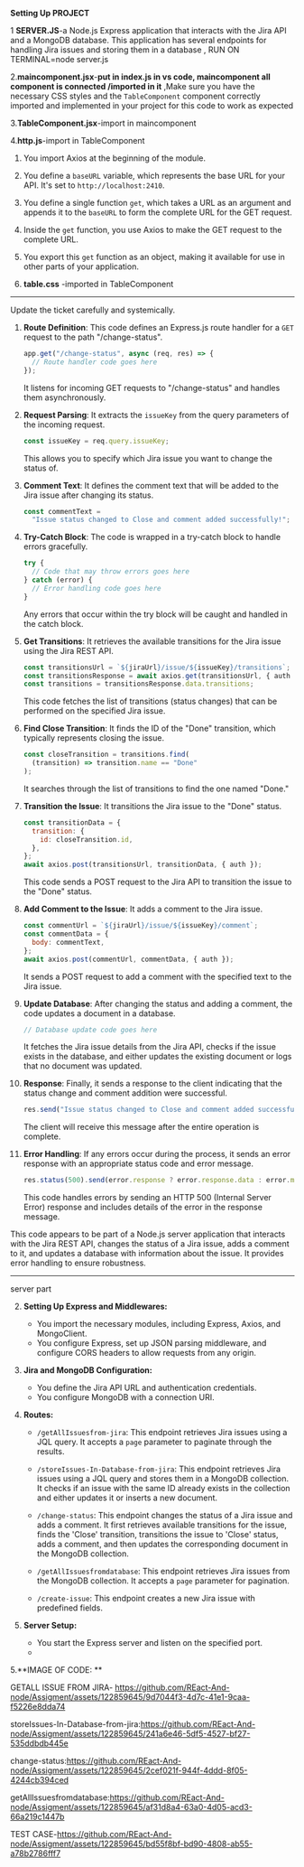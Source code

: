  **Setting Up PROJECT**
 
  1 **SERVER.JS**-a Node.js Express application that interacts with the Jira API and a MongoDB database. This application has several endpoints for 
     handling Jira issues and storing them in a database  , RUN ON TERMINAL=node server.js 
     
  2.**maincomponent.jsx**-**put in index.js in vs code, maincomponent all component is connected /imported in it** ,Make sure you have the necessary CSS styles and the `TableComponent` component correctly imported  and implemented in your project for this code to work as expected
  
3.**TableComponent.jsx**-import in maincomponent

4.**http.js**-import in TableComponent
1. You import Axios at the beginning of the module.
2. You define a `baseURL` variable, which represents the base URL for your API. It's set to `http://localhost:2410`.
3. You define a single function `get`, which takes a URL as an argument and appends it to the `baseURL` to form the complete URL for the GET request.
4. Inside the `get` function, you use Axios to make the GET request to the complete URL.
5. You export this `get` function as an object, making it available for use in other parts of your application.
   
5. **table.css** -imported in TableComponent
------------------------------------------------------------------------------------------------------------------------------------------------------

Update the ticket carefully and systemically.


1. **Route Definition**: This code defines an Express.js route handler for a `GET` request to the path "/change-status".

   ```javascript
   app.get("/change-status", async (req, res) => {
     // Route handler code goes here
   });
   ```

   It listens for incoming GET requests to "/change-status" and handles them asynchronously.

2. **Request Parsing**: It extracts the `issueKey` from the query parameters of the incoming request.

   ```javascript
   const issueKey = req.query.issueKey;
   ```

   This allows you to specify which Jira issue you want to change the status of.

3. **Comment Text**: It defines the comment text that will be added to the Jira issue after changing its status.

   ```javascript
   const commentText =
     "Issue status changed to Close and comment added successfully!";
   ```

4. **Try-Catch Block**: The code is wrapped in a try-catch block to handle errors gracefully.

   ```javascript
   try {
     // Code that may throw errors goes here
   } catch (error) {
     // Error handling code goes here
   }
   ```

   Any errors that occur within the try block will be caught and handled in the catch block.

5. **Get Transitions**: It retrieves the available transitions for the Jira issue using the Jira REST API.

   ```javascript
   const transitionsUrl = `${jiraUrl}/issue/${issueKey}/transitions`;
   const transitionsResponse = await axios.get(transitionsUrl, { auth });
   const transitions = transitionsResponse.data.transitions;
   ```

   This code fetches the list of transitions (status changes) that can be performed on the specified Jira issue.

6. **Find Close Transition**: It finds the ID of the "Done" transition, which typically represents closing the issue.

   ```javascript
   const closeTransition = transitions.find(
     (transition) => transition.name == "Done"
   );
   ```

   It searches through the list of transitions to find the one named "Done."

7. **Transition the Issue**: It transitions the Jira issue to the "Done" status.

   ```javascript
   const transitionData = {
     transition: {
       id: closeTransition.id,
     },
   };
   await axios.post(transitionsUrl, transitionData, { auth });
   ```

   This code sends a POST request to the Jira API to transition the issue to the "Done" status.

8. **Add Comment to the Issue**: It adds a comment to the Jira issue.

   ```javascript
   const commentUrl = `${jiraUrl}/issue/${issueKey}/comment`;
   const commentData = {
     body: commentText,
   };
   await axios.post(commentUrl, commentData, { auth });
   ```

   It sends a POST request to add a comment with the specified text to the Jira issue.

9. **Update Database**: After changing the status and adding a comment, the code updates a document in a database.

   ```javascript
   // Database update code goes here
   ```

   It fetches the Jira issue details from the Jira API, checks if the issue exists in the database, and either updates the existing document or logs that no document was updated.

10. **Response**: Finally, it sends a response to the client indicating that the status change and comment addition were successful.

    ```javascript
    res.send("Issue status changed to Close and comment added successfully!,update new document in database after change-status");
    ```

    The client will receive this message after the entire operation is complete.

11. **Error Handling**: If any errors occur during the process, it sends an error response with an appropriate status code and error message.

    ```javascript
    res.status(500).send(error.response ? error.response.data : error.message);
    ```

    This code handles errors by sending an HTTP 500 (Internal Server Error) response and includes details of the error in the response message.

This code appears to be part of a Node.js server application that interacts with the Jira REST API, changes the status of a Jira issue, adds a comment to it, and updates a database with information about the issue. It provides error handling to ensure robustness.


   -----------------------------------------------------------------------------------------------------------------------------------------------------
server part
   
2. **Setting Up Express and Middlewares:**
   - You import the necessary modules, including Express, Axios, and MongoClient.
   - You configure Express, set up JSON parsing middleware, and configure CORS headers to allow requests from any origin.

3. **Jira and MongoDB Configuration:**
   - You define the Jira API URL and authentication credentials.
   - You configure MongoDB with a connection URI.

4. **Routes:**
   - `/getAllIssuesfrom-jira`: This endpoint retrieves Jira issues using a JQL query. It accepts a `page` parameter to paginate through the results.

   - `/storeIssues-In-Database-from-jira`: This endpoint retrieves Jira issues using a JQL query and stores them in a MongoDB collection. It checks if an issue with the same ID already exists in the collection and either updates it or inserts a new document.

   - `/change-status`: This endpoint changes the status of a Jira issue and adds a comment. It first retrieves available transitions for the issue, finds the 'Close' transition, transitions the issue to 'Close' status, adds a comment, and then updates the corresponding document in the MongoDB collection.

   - `/getAllIssuesfromdatabase`: This endpoint retrieves Jira issues from the MongoDB collection. It accepts a `page` parameter for pagination.

   - `/create-issue`: This endpoint creates a new Jira issue with predefined fields.

5. **Server Setup:**
   - You start the Express server and listen on the specified port.
   - 
 5.**IMAGE OF CODE: **


GETALL ISSUE FROM JIRA-  https://github.com/REact-And-node/Assigment/assets/122859645/9d7044f3-4d7c-41e1-9caa-f5226e8dda74 

storeIssues-In-Database-from-jira:https://github.com/REact-And-node/Assigment/assets/122859645/241a6e46-5df5-4527-bf27-535ddbdb445e 

change-status:https://github.com/REact-And-node/Assigment/assets/122859645/2cef021f-944f-4ddd-8f05-4244cb394ced 

getAllIssuesfromdatabase:https://github.com/REact-And-node/Assigment/assets/122859645/af31d8a4-63a0-4d05-acd3-66a219c1447b



TEST CASE-https://github.com/REact-And-node/Assigment/assets/122859645/bd55f8bf-bd90-4808-ab55-a78b2786fff7
